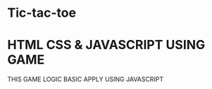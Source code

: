 # Tic-tac-toe
<h1>
  HTML CSS & JAVASCRIPT USING GAME 
</h1>
<p>
  THIS GAME LOGIC BASIC APPLY USING JAVASCRIPT 
  
</p>

